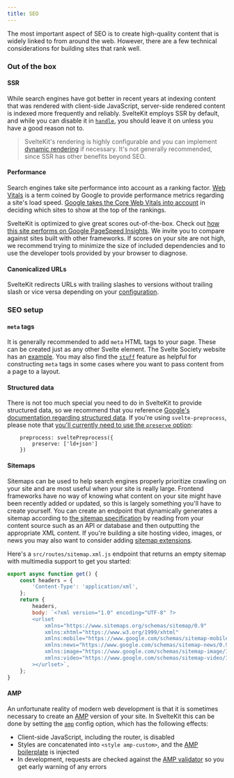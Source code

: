 ```yaml
---
title: SEO
---
```


The most important aspect of SEO is to create high-quality content that is widely linked to from around the web. However, there are a few technical considerations for building sites that rank well.

### Out of the box

#### SSR

While search engines have got better in recent years at indexing content that was rendered with client-side JavaScript, server-side rendered content is indexed more frequently and reliably. SvelteKit employs SSR by default, and while you can disable it in [`handle`](/docs/hooks#handle), you should leave it on unless you have a good reason not to.

> SvelteKit's rendering is highly configurable and you can implement [dynamic rendering](https://developers.google.com/search/docs/advanced/javascript/dynamic-rendering) if necessary. It's not generally recommended, since SSR has other benefits beyond SEO.

#### Performance

Search engines take site performance into account as a ranking factor. [Web Vitals](https://web.dev/vitals/) is a term coined by Google to provide performance metrics regarding a site's load speed. [Google takes the Core Web Vitals into account](https://developers.google.com/search/blog/2020/11/timing-for-page-experience) in deciding which sites to show at the top of the rankings.

SvelteKit is optimized to give great scores out-of-the-box. Check out [how this site performs on Google PageSpeed Insights](https://pagespeed.web.dev/report?url=https%3A%2F%2Fkit.svelte.dev%2F). We invite you to compare against sites built with other frameworks. If scores on your site are not high, we recommend trying to minimize the size of included dependencies and to use the developer tools provided by your browser to diagnose.

#### Canonicalized URLs

SvelteKit redirects URLs with trailing slashes to versions without trailing slash or vice versa depending on your [configuration](configuration#trailingslash).

### SEO setup

#### `meta` tags

It is generally recommended to add `meta` HTML tags to your page. These can be created just as any other Svelte element. The Svelte Society website has an [example](https://github.com/svelte-society/sveltesociety.dev/blob/staging/src/lib/components/Seo.svelte). You may also find the [`stuff`](loading#input-stuff) feature as helpful for constructing `meta` tags in some cases where you want to pass content from a page to a layout.

#### Structured data

There is not too much special you need to do in SvelteKit to provide structured data, so we recommend that you reference [Google's documentation regarding structured data](https://developers.google.com/search/docs/advanced/structured-data/intro-structured-data). If you're using `svelte-preprocess`, please note that [you'll currently need to use the `preserve` option](https://github.com/sveltejs/svelte-preprocess/issues/305):

```
	preprocess: sveltePreprocess({
		preserve: ['ld+json']
	})
```

#### Sitemaps

Sitemaps can be used to help search engines properly prioritize crawling on your site and are most useful when your site is really large. Frontend frameworks have no way of knowing what content on your site might have been recently added or updated, so this is largely something you'll have to create yourself. You can create an endpoint that dynamically generates a sitemap according to [the sitemap specification](https://www.sitemaps.org/protocol.html) by reading from your content source such as an API or database and then outputting the appropriate XML content. If you're building a site hosting video, images, or news you may also want to consider adding [sitemap extensions](https://developers.google.com/search/docs/advanced/sitemaps/build-sitemap#extensions).

Here's a `src/routes/sitemap.xml.js` endpoint that returns an empty sitemap with multimedia support to get you started:
```js
export async function get() {
	const headers = {
		'Content-Type': 'application/xml',
	};
	return {
		headers,
		body: `<?xml version="1.0" encoding="UTF-8" ?>
		<urlset
			xmlns="https://www.sitemaps.org/schemas/sitemap/0.9"
			xmlns:xhtml="https://www.w3.org/1999/xhtml"
			xmlns:mobile="https://www.google.com/schemas/sitemap-mobile/1.0"
			xmlns:news="https://www.google.com/schemas/sitemap-news/0.9"
			xmlns:image="https://www.google.com/schemas/sitemap-image/1.1"
			xmlns:video="https://www.google.com/schemas/sitemap-video/1.1"
		></urlset>`,
	};
}
```

#### AMP

An unfortunate reality of modern web development is that it is sometimes necessary to create an [AMP](https://amp.dev/) version of your site. In SvelteKit this can be done by setting the [`amp`](/docs/configuration#amp) config option, which has the following effects:

- Client-side JavaScript, including the router, is disabled
- Styles are concatenated into `<style amp-custom>`, and the [AMP boilerplate](https://amp.dev/boilerplate/) is injected
- In development, requests are checked against the [AMP validator](https://validator.ampproject.org/) so you get early warning of any errors
